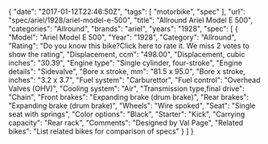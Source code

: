 {
    "date": "2017-01-12T22:46:50Z",
    "tags": [
        "motorbike",
        "spec"
    ],
    "url": "spec\/ariel\/1928\/ariel-model-e-500",
    "title": "Allround Ariel Model E 500",
    "categories": "Allround",
    "brands": "ariel",
    "years": "1928",
    "spec": [
        {
            "Model": "Ariel Model E 500",
            "Year": "1928",
            "Category": "Allround",
            "Rating": "Do you know this bike?Click here to rate it. We miss 2 votes to show the rating",
            "Displacement, ccm": "498.00",
            "Displacement, cubic inches": "30.39",
            "Engine type": "Single cylinder, four-stroke",
            "Engine details": "Sidevalve",
            "Bore x stroke, mm": "81.5 x 95.0",
            "Bore x stroke, inches": "3.2 x 3.7",
            "Fuel system": "Carburettor",
            "Fuel control": "Overhead Valves (OHV)",
            "Cooling system": "Air",
            "Transmission type,final drive": "Chain",
            "Front brakes": "Expanding brake (drum brake)",
            "Rear brakes": "Expanding brake (drum brake)",
            "Wheels": "Wire spoked",
            "Seat": "Single seat with springs",
            "Color options": "Black",
            "Starter": "Kick",
            "Carrying capacity": "Rear rack",
            "Comments": "Designed by Val Page",
            "Related bikes": "List related bikes for comparison of specs"
        }
    ]
}